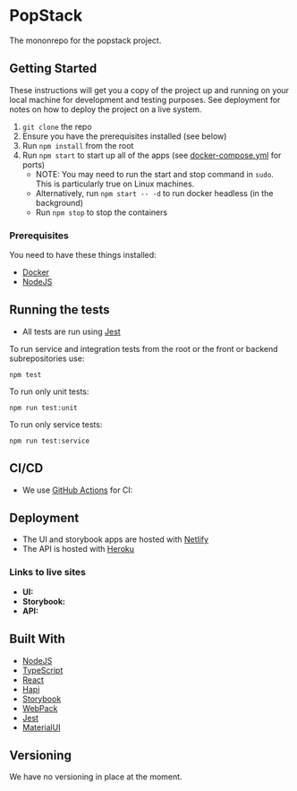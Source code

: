 # PopStack

The mononrepo for the popstack project.

## Getting Started

These instructions will get you a copy of the project up and running on your local machine for development and testing purposes. See deployment for notes on how to deploy the project on a live system.

1. `git clone` the repo
2. Ensure you have the prerequisites installed (see below)
3. Run `npm install` from the root
4. Run `npm start` to start up all of the apps (see [docker-compose.yml](./docker-compose.yml) for ports)
    - NOTE: You may need to run the start and stop command in `sudo`. This is particularly true on Linux machines.
    - Alternatively, run `npm start -- -d` to run docker headless (in the background)
    - Run `npm stop` to stop the containers

### Prerequisites

You need to have these things installed:
- [Docker](https://www.docker.com/)
- [NodeJS](https://nodejs.org/en/)

## Running the tests

- All tests are run using [Jest](https://jestjs.io/)

To run service and integration tests from the root or the front or backend subrepositories use:

```
npm test
```

To run only unit tests:

```
npm run test:unit
```


To run only service tests:

```
npm run test:service
```

## CI/CD

- We use [GitHub Actions](https://github.com/features/actions) for CI:

## Deployment
- The UI and storybook apps are hosted with [Netlify](https://www.netlify.com/)
- The API is hosted with [Heroku](https://dashboard.heroku.com/)

### Links to live sites
- **UI:** 
- **Storybook:** 
- **API:** 

## Built With

* [NodeJS](https://nodejs.org/en/)
* [TypeScript](https://www.typescriptlang.org/)
* [React](https://reactjs.org/)
* [Hapi](https://hapi.dev/)
* [Storybook](https://storybook.js.org/)
* [WebPack](https://webpack.js.org/)
* [Jest](https://jestjs.io/en/)
* [MaterialUI](https://material-ui.com/)

## Versioning

We have no versioning in place at the moment.
